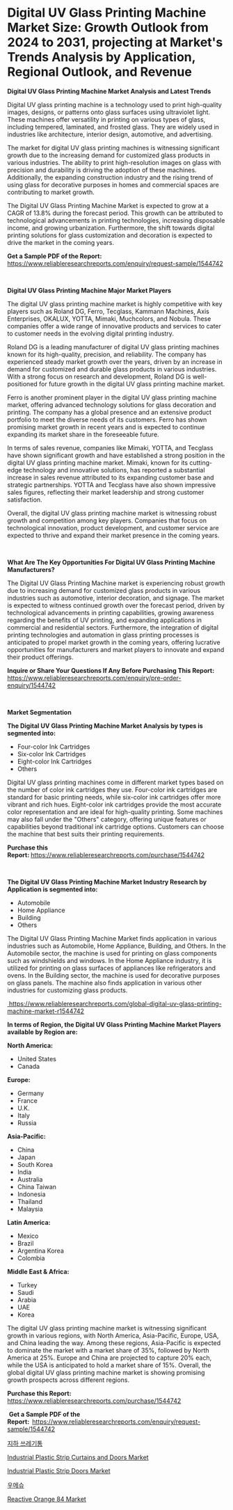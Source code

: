 <p><h1>Digital UV Glass Printing Machine Market Size: Growth Outlook from 2024 to 2031, projecting at Market's Trends Analysis by Application, Regional Outlook, and Revenue</h1></p><p><strong>Digital UV Glass Printing Machine Market Analysis and Latest Trends</strong></p>
<p><p>Digital UV glass printing machine is a technology used to print high-quality images, designs, or patterns onto glass surfaces using ultraviolet light. These machines offer versatility in printing on various types of glass, including tempered, laminated, and frosted glass. They are widely used in industries like architecture, interior design, automotive, and advertising.</p><p>The market for digital UV glass printing machines is witnessing significant growth due to the increasing demand for customized glass products in various industries. The ability to print high-resolution images on glass with precision and durability is driving the adoption of these machines. Additionally, the expanding construction industry and the rising trend of using glass for decorative purposes in homes and commercial spaces are contributing to market growth.</p><p>The Digital UV Glass Printing Machine Market is expected to grow at a CAGR of 13.8% during the forecast period. This growth can be attributed to technological advancements in printing technologies, increasing disposable income, and growing urbanization. Furthermore, the shift towards digital printing solutions for glass customization and decoration is expected to drive the market in the coming years.</p></p>
<p><strong>Get a Sample PDF of the Report:&nbsp;</strong> <a href="https://www.reliableresearchreports.com/enquiry/request-sample/1544742">https://www.reliableresearchreports.com/enquiry/request-sample/1544742</a></p>
<p>&nbsp;</p>
<p><strong>Digital UV Glass Printing Machine Major Market Players</strong></p>
<p><p>The digital UV glass printing machine market is highly competitive with key players such as Roland DG, Ferro, Tecglass, Kammann Machines, Axis Enterprises, OKALUX, YOTTA, Mimaki, Muchcolors, and Nobula. These companies offer a wide range of innovative products and services to cater to customer needs in the evolving digital printing industry.</p><p>Roland DG is a leading manufacturer of digital UV glass printing machines known for its high-quality, precision, and reliability. The company has experienced steady market growth over the years, driven by an increase in demand for customized and durable glass products in various industries. With a strong focus on research and development, Roland DG is well-positioned for future growth in the digital UV glass printing machine market.</p><p>Ferro is another prominent player in the digital UV glass printing machine market, offering advanced technology solutions for glass decoration and printing. The company has a global presence and an extensive product portfolio to meet the diverse needs of its customers. Ferro has shown promising market growth in recent years and is expected to continue expanding its market share in the foreseeable future.</p><p>In terms of sales revenue, companies like Mimaki, YOTTA, and Tecglass have shown significant growth and have established a strong position in the digital UV glass printing machine market. Mimaki, known for its cutting-edge technology and innovative solutions, has reported a substantial increase in sales revenue attributed to its expanding customer base and strategic partnerships. YOTTA and Tecglass have also shown impressive sales figures, reflecting their market leadership and strong customer satisfaction.</p><p>Overall, the digital UV glass printing machine market is witnessing robust growth and competition among key players. Companies that focus on technological innovation, product development, and customer service are expected to thrive and expand their market presence in the coming years.</p></p>
<p>&nbsp;</p>
<p><strong>What Are The Key Opportunities For Digital UV Glass Printing Machine Manufacturers?</strong></p>
<p><p>The Digital UV Glass Printing Machine market is experiencing robust growth due to increasing demand for customized glass products in various industries such as automotive, interior decoration, and signage. The market is expected to witness continued growth over the forecast period, driven by technological advancements in printing capabilities, growing awareness regarding the benefits of UV printing, and expanding applications in commercial and residential sectors. Furthermore, the integration of digital printing technologies and automation in glass printing processes is anticipated to propel market growth in the coming years, offering lucrative opportunities for manufacturers and market players to innovate and expand their product offerings.</p></p>
<p><strong>Inquire or Share Your Questions If Any Before Purchasing This Report:</strong> <a href="https://www.reliableresearchreports.com/enquiry/pre-order-enquiry/1544742">https://www.reliableresearchreports.com/enquiry/pre-order-enquiry/1544742</a></p>
<p>&nbsp;</p>
<p><strong>Market Segmentation</strong></p>
<p><strong>The Digital UV Glass Printing Machine Market Analysis by types is segmented into:</strong></p>
<p><ul><li>Four-color Ink Cartridges</li><li>Six-color Ink Cartridges</li><li>Eight-color Ink Cartridges</li><li>Others</li></ul></p>
<p><p>Digital UV glass printing machines come in different market types based on the number of color ink cartridges they use. Four-color ink cartridges are standard for basic printing needs, while six-color ink cartridges offer more vibrant and rich hues. Eight-color ink cartridges provide the most accurate color representation and are ideal for high-quality printing. Some machines may also fall under the "Others" category, offering unique features or capabilities beyond traditional ink cartridge options. Customers can choose the machine that best suits their printing requirements.</p></p>
<p><strong>Purchase this Report:&nbsp;</strong><a href="https://www.reliableresearchreports.com/purchase/1544742">https://www.reliableresearchreports.com/purchase/1544742</a></p>
<p>&nbsp;</p>
<p><strong>The Digital UV Glass Printing Machine Market Industry Research by Application is segmented into:</strong></p>
<p><ul><li>Automobile</li><li>Home Appliance</li><li>Building</li><li>Others</li></ul></p>
<p><p>The Digital UV Glass Printing Machine Market finds application in various industries such as Automobile, Home Appliance, Building, and Others. In the Automobile sector, the machine is used for printing on glass components such as windshields and windows. In the Home Appliance industry, it is utilized for printing on glass surfaces of appliances like refrigerators and ovens. In the Building sector, the machine is used for decorative purposes on glass panels. The machine also finds application in various other industries for customizing glass products.</p></p>
<p><a href="https://www.reliableresearchreports.com/global-digital-uv-glass-printing-machine-market-r1544742">&nbsp;https://www.reliableresearchreports.com/global-digital-uv-glass-printing-machine-market-r1544742</a></p>
<p><strong>In terms of Region, the Digital UV Glass Printing Machine Market Players available by Region are:</strong></p>
<p>
    <p> <strong> North America: </strong>
        <ul>
            <li>United States</li>
            <li>Canada</li>
        </ul>
        </p> 
    <p> <strong> Europe: </strong>
        <ul>
            <li>Germany</li>
            <li>France</li>
            <li>U.K.</li>
            <li>Italy</li>
            <li>Russia</li>
        </ul>
        </p> 
    <p> <strong> Asia-Pacific: </strong>
        <ul>
            <li>China</li>
            <li>Japan</li>
            <li>South Korea</li>
            <li>India</li>
            <li>Australia</li>
            <li>China Taiwan</li>
            <li>Indonesia</li>
            <li>Thailand</li>
            <li>Malaysia</li>
        </ul>
        </p> 
    <p> <strong> Latin America: </strong>
        <ul>
            <li>Mexico</li>
            <li>Brazil</li>
            <li>Argentina Korea</li>
            <li>Colombia</li>
        </ul>
        </p> 
    <p> <strong> Middle East & Africa: </strong>
        <ul>
            <li>Turkey</li>
            <li>Saudi</li>
            <li>Arabia</li>
            <li>UAE</li>
            <li>Korea</li>
        </ul>
    </p>
    </p>
<p><p>The digital UV glass printing machine market is witnessing significant growth in various regions, with North America, Asia-Pacific, Europe, USA, and China leading the way. Among these regions, Asia-Pacific is expected to dominate the market with a market share of 35%, followed by North America at 25%. Europe and China are projected to capture 20% each, while the USA is anticipated to hold a market share of 15%. Overall, the global digital UV glass printing machine market is showing promising growth prospects across different regions.</p></p>
<p><strong>Purchase this Report: </strong><a href="https://www.reliableresearchreports.com/purchase/1544742">https://www.reliableresearchreports.com/purchase/1544742</a></p>
<p>&nbsp;<strong>Get a Sample PDF of the Report:&nbsp;&nbsp;</strong><a href="https://www.reliableresearchreports.com/enquiry/request-sample/1544742">https://www.reliableresearchreports.com/enquiry/request-sample/1544742</a></p>
<p><strong></strong></p>
<p><p><a href="https://github.com/chupp85/Market-Research-Report-List-1/blob/main/818146436556.md">지하 쓰레기통</a></p><p><a href="https://github.com/vimar16th/Market-Research-Report-List-4/blob/main/industrial-plastic-strip-curtains-and-doors-market.md">Industrial Plastic Strip Curtains and Doors Market</a></p><p><a href="https://github.com/luckyshygirl/Market-Research-Report-List-4/blob/main/industrial-plastic-strip-doors-market.md">Industrial Plastic Strip Doors Market</a></p><p><a href="https://github.com/JackieFauhey9089475/Market-Research-Report-List-1/blob/main/952528536555.md">우메슈</a></p><p><a href="https://issuu.com/reportprime-2/docs/reactive-orange-84-market-size-2030.pptx">Reactive Orange 84 Market</a></p></p>
